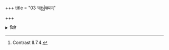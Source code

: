 +++
title = "03 चतुर्ध्रुवायाम्"

+++

<details><summary>थिते</summary>

3. (He scoops ghee) into the Dhruvā(-ladle) four times.[^1]  

[^1]: Contrast II.7.4.
</details>
